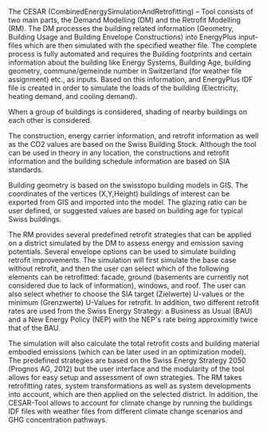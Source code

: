 The CESAR (CombinedEnergySimulationAndRetrofitting) – Tool consists of two main parts, the
Demand Modelling (DM) and the Retrofit Modelling (RM). The DM processes the
building related information (Geometry, Building Usage and Building Envelope Constructions) into
EnergyPlus input-files which are then simulated with the specified weather file. The complete process
is fully automated and requires the Building footprints and certain information about the
building like Energy Systems, Building Age, building geometry, commune/gemeinde number in Switzerland (for weather file assignment) etc., as inputs. Based on this information, and EnergyPlus IDF file is created in order to simulate the loads of the building (Electricity, heating demand, and cooling demand).

When a group of buildings is considered, shading of nearby buildings on each other is considered.

The construction, energy carrier information, and retrofit information as well as the CO2 values are based on the Swiss Building Stock. Although the tool can be used in theory in any location, the constructions and retrofit information and the building schedule information are based on SIA standards.

Building geometry is based on the swisstopo building models in GIS. The coordinates of the vertices (X,Y,Height) buildings of interest can be exported from GIS and imported into the model. The glazing ratio can be user defined, or suggested values are based on building age for typical Swiss buildings.

The RM provides several predefined retrofit strategies that can be applied on a district simulated by
the DM to assess energy and emission saving potentials. Several envelope options can be used to simulate building retrofit improvements. The simulation will first simulate the base case without retrofit, and then the user can select which of the following elements can be retrofitted: facade, ground (basements are currently not considered due to lack of information), windows, and roof. The user can also select whether to choose the SIA target (Zielwerte) U-values or the minimum (Grenzwerte) U-Values for retrofit. In addition, two different retrofit rates are used from the Swiss Energy Strategy: a Business as Usual (BAU) and a New Energy Policy (NEP) with the NEP's rate being approximitly twice that of the BAU.

The simulation will also calculate the total retrofit costs and building material embodied emissions (which can be later used in an optimization model).  The predefined strategies are based on the Swiss Energy Strategy 2050 (Prognos AG, 2012) but the user interface and the modularity of the tool allows for easy setup and assessment of own strategies. The RM takes retrofitting rates, system transformations as well as system developments into account, which are then applied on the selected district.
In addition, the CESAR-Tool allows to account for climate change by running the buildings IDF files
with weather files from different climate change scenarios and GHG concentration pathways.
